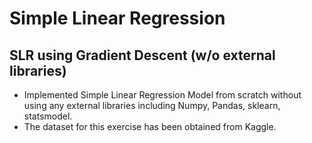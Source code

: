 # Simple Linear Regression

## SLR using Gradient Descent (w/o external libraries)

- Implemented Simple Linear Regression Model from scratch without using any external libraries including Numpy, Pandas, sklearn, statsmodel. 
- The dataset for this exercise has been obtained from Kaggle. 


